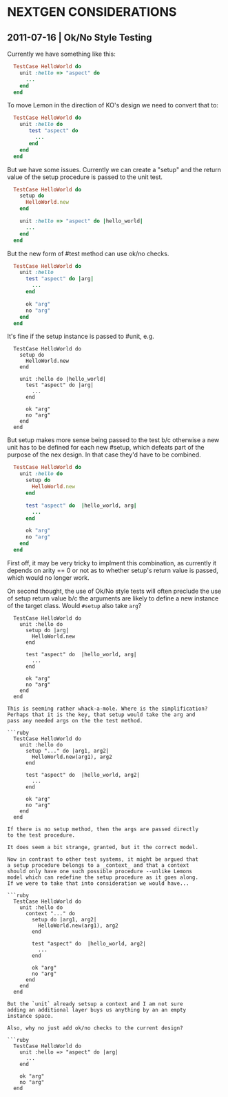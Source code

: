 # NEXTGEN CONSIDERATIONS

## 2011-07-16 | Ok/No Style Testing

Currently we have something like this:

```ruby
  TestCase HelloWorld do
    unit :hello => "aspect" do
      ...
    end
  end
```

To move Lemon in the direction of KO's design we need to 
convert that to:

```ruby
  TestCase HelloWorld do
    unit :hello do
       test "aspect" do
         ...
       end
    end
  end
```

But we have some issues. Currently we can create a "setup" and 
the return value of the setup procedure is passed to the unit test.

```ruby
  TestCase HelloWorld do
    setup do
      HelloWorld.new
    end

    unit :hello => "aspect" do |hello_world|
      ...
    end
  end
```

But the new form of #test method can use ok/no checks.

```ruby
  TestCase HelloWorld do
    unit :hello
      test "aspect" do |arg|
        ...
      end

      ok "arg"
      no "arg"
    end
  end
```

It's fine if the setup instance is passed to #unit, e.g.

```
  TestCase HelloWorld do
    setup do
      HelloWorld.new
    end

    unit :hello do |hello_world|
      test "aspect" do |arg|
        ...
      end

      ok "arg"
      no "arg"
    end
  end
```

But setup makes more sense being passed to the test b/c otherwise a new
unit has to be defined for each new #setup, which defeats part of the purpose
of the nex design. In that case they'd have to be combined.

```ruby
  TestCase HelloWorld do
    unit :hello do
      setup do
        HelloWorld.new
      end

      test "aspect" do  |hello_world, arg|
        ...
      end

      ok "arg"
      no "arg"
    end
  end
```

First off, it may be very tricky to implment this combination, as currently 
it depends on arity == 0 or not as to whether setup's return value is passed,
which would no longer work.

On second thought, the use of Ok/No style tests will often preclude
the use of setup return value b/c the arguments are likely to define 
a new instance of the target class. Would `#setup` also take `arg`?

```
  TestCase HelloWorld do
    unit :hello do
      setup do |arg|
        HelloWorld.new
      end

      test "aspect" do  |hello_world, arg|
        ...
      end

      ok "arg"
      no "arg"
    end
  end

This is seeming rather whack-a-mole. Where is the simplification?
Perhaps that it is the key, that setup would take the arg and 
pass any needed args on the the test method.

```ruby
  TestCase HelloWorld do
    unit :hello do
      setup "..." do |arg1, arg2|
        HelloWorld.new(arg1), arg2
      end

      test "aspect" do  |hello_world, arg2|
        ...
      end

      ok "arg"
      no "arg"
    end
  end

If there is no setup method, then the args are passed directly
to the test procedure.

It does seem a bit strange, granted, but it the correct model.

Now in contrast to other test systems, it might be argued that 
a setup procedure belongs to a _context_ and that a context 
should only have one such possible procedure --unlike Lemons
model which can redefine the setup procedure as it goes along.
If we were to take that into consideration we would have...

```ruby
  TestCase HelloWorld do
    unit :hello do
      context "..." do
        setup do |arg1, arg2|
          HelloWorld.new(arg1), arg2
        end

        test "aspect" do  |hello_world, arg2|
          ...
        end

        ok "arg"
        no "arg"
      end
    end
  end

But the `unit` already setsup a context and I am not sure
adding an additional layer buys us anything by an an empty
instance space.

Also, why no just add ok/no checks to the current design?

```ruby
  TestCase HelloWorld do
    unit :hello => "aspect" do |arg|
      ...
    end

    ok "arg"
    no "arg"
  end
```

